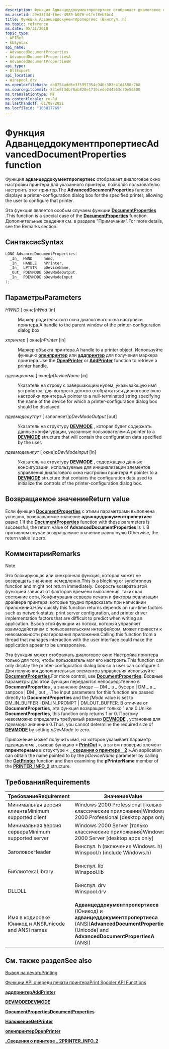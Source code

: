 ```yaml
---
description: Функция Адванцеддокументпропертиес отображает диалоговое окно настройки принтера для указанного принтера, позволяя пользователю настроить этот принтер.
ms.assetid: 29e33f34-f6ec-4989-b076-e1fef8eb5bc4
title: Функция Адванцеддокументпропертиес (Винспул. h)
ms.topic: reference
ms.date: 05/31/2018
topic_type:
- APIRef
- kbSyntax
api_name:
- AdvancedDocumentProperties
- AdvancedDocumentPropertiesA
- AdvancedDocumentPropertiesW
api_type:
- DllExport
api_location:
- Winspool.drv
ms.openlocfilehash: da8754add6e3f5997354c940c303c41d4588c7b8
ms.sourcegitcommit: 831e8f3db78ab820e1710cede244553c70e50500
ms.translationtype: MT
ms.contentlocale: ru-RU
ms.lasthandoff: 01/08/2021
ms.locfileid: "103817769"
---
```

# <a name="advanceddocumentproperties-function"></a><span data-ttu-id="8915a-103">Функция Адванцеддокументпропертиес</span><span class="sxs-lookup"><span data-stu-id="8915a-103">AdvancedDocumentProperties function</span></span>

<span data-ttu-id="8915a-104">Функция **адванцеддокументпропертиес** отображает диалоговое окно настройки принтера для указанного принтера, позволяя пользователю настроить этот принтер.</span><span class="sxs-lookup"><span data-stu-id="8915a-104">The **AdvancedDocumentProperties** function displays a printer-configuration dialog box for the specified printer, allowing the user to configure that printer.</span></span>

<span data-ttu-id="8915a-105">Эта функция является особым случаем функции [**DocumentProperties**](documentproperties.md) .</span><span class="sxs-lookup"><span data-stu-id="8915a-105">This function is a special case of the [**DocumentProperties**](documentproperties.md) function.</span></span> <span data-ttu-id="8915a-106">Дополнительные сведения см. в разделе "Примечания".</span><span class="sxs-lookup"><span data-stu-id="8915a-106">For more details, see the Remarks section.</span></span>

## <a name="syntax"></a><span data-ttu-id="8915a-107">Синтаксис</span><span class="sxs-lookup"><span data-stu-id="8915a-107">Syntax</span></span>


```C++
LONG AdvancedDocumentProperties(
  _In_  HWND     hWnd,
  _In_  HANDLE   hPrinter,
  _In_  LPTSTR   pDeviceName,
  _Out_ PDEVMODE pDevModeOutput,
  _In_  PDEVMODE pDevModeInput
);
```



## <a name="parameters"></a><span data-ttu-id="8915a-108">Параметры</span><span class="sxs-lookup"><span data-stu-id="8915a-108">Parameters</span></span>

<dl> <dt>

<span data-ttu-id="8915a-109">*HWND* \[ окне\]</span><span class="sxs-lookup"><span data-stu-id="8915a-109">*hWnd* \[in\]</span></span>
</dt> <dd>

<span data-ttu-id="8915a-110">Маркер родительского окна диалогового окна настройки принтера.</span><span class="sxs-lookup"><span data-stu-id="8915a-110">A handle to the parent window of the printer-configuration dialog box.</span></span>

</dd> <dt>

<span data-ttu-id="8915a-111">*хпринтер* \[ окне\]</span><span class="sxs-lookup"><span data-stu-id="8915a-111">*hPrinter* \[in\]</span></span>
</dt> <dd>

<span data-ttu-id="8915a-112">Маркер объекта принтера.</span><span class="sxs-lookup"><span data-stu-id="8915a-112">A handle to a printer object.</span></span> <span data-ttu-id="8915a-113">Используйте функцию [**опенпринтер**](openprinter.md) или [**аддпринтер**](addprinter.md) для получения маркера принтера.</span><span class="sxs-lookup"><span data-stu-id="8915a-113">Use the [**OpenPrinter**](openprinter.md) or [**AddPrinter**](addprinter.md) function to retrieve a printer handle.</span></span>

</dd> <dt>

<span data-ttu-id="8915a-114">*пдевиценаме* \[ окне\]</span><span class="sxs-lookup"><span data-stu-id="8915a-114">*pDeviceName* \[in\]</span></span>
</dt> <dd>

<span data-ttu-id="8915a-115">Указатель на строку с завершающим нулем, указывающую имя устройства, для которого должно отображаться диалоговое окно настройки принтера.</span><span class="sxs-lookup"><span data-stu-id="8915a-115">A pointer to a null-terminated string specifying the name of the device for which a printer-configuration dialog box should be displayed.</span></span>

</dd> <dt>

<span data-ttu-id="8915a-116">*пдевмодеаутпут* \[ заполняет\]</span><span class="sxs-lookup"><span data-stu-id="8915a-116">*pDevModeOutput* \[out\]</span></span>
</dt> <dd>

<span data-ttu-id="8915a-117">Указатель на структуру [**DEVMODE**](/windows/win32/api/wingdi/ns-wingdi-devmodea) , которая будет содержать данные конфигурации, указанные пользователем.</span><span class="sxs-lookup"><span data-stu-id="8915a-117">A pointer to a [**DEVMODE**](/windows/win32/api/wingdi/ns-wingdi-devmodea) structure that will contain the configuration data specified by the user.</span></span>

</dd> <dt>

<span data-ttu-id="8915a-118">*пдевмодеинпут* \[ окне\]</span><span class="sxs-lookup"><span data-stu-id="8915a-118">*pDevModeInput* \[in\]</span></span>
</dt> <dd>

<span data-ttu-id="8915a-119">Указатель на структуру [**DEVMODE**](/windows/win32/api/wingdi/ns-wingdi-devmodea) , содержащую данные конфигурации, используемые для инициализации элементов управления диалогового окна настройки принтера.</span><span class="sxs-lookup"><span data-stu-id="8915a-119">A pointer to a [**DEVMODE**](/windows/win32/api/wingdi/ns-wingdi-devmodea) structure that contains the configuration data used to initialize the controls of the printer-configuration dialog box.</span></span>

</dd> </dl>

## <a name="return-value"></a><span data-ttu-id="8915a-120">Возвращаемое значение</span><span class="sxs-lookup"><span data-stu-id="8915a-120">Return value</span></span>

<span data-ttu-id="8915a-121">Если функция [**DocumentProperties**](documentproperties.md) с этими параметрами выполнена успешно, возвращаемое значение **адванцеддокументпропертиес** равно 1.</span><span class="sxs-lookup"><span data-stu-id="8915a-121">If the [**DocumentProperties**](documentproperties.md) function with these parameters is successful, the return value of **AdvancedDocumentProperties** is 1.</span></span> <span data-ttu-id="8915a-122">В противном случае возвращаемое значение равно нулю.</span><span class="sxs-lookup"><span data-stu-id="8915a-122">Otherwise, the return value is zero.</span></span>

## <a name="remarks"></a><span data-ttu-id="8915a-123">Комментарии</span><span class="sxs-lookup"><span data-stu-id="8915a-123">Remarks</span></span>

> [!Note]  
> <span data-ttu-id="8915a-124">Это блокирующая или синхронная функция, которая может не возвращать значение немедленно.</span><span class="sxs-lookup"><span data-stu-id="8915a-124">This is a blocking or synchronous function and might not return immediately.</span></span> <span data-ttu-id="8915a-125">Скорость возврата этой функцией зависит от факторов времени выполнения, таких как состояние сети, Конфигурация сервера печати и факторы реализации драйвера принтера, которые трудно предсказать при написании приложения.</span><span class="sxs-lookup"><span data-stu-id="8915a-125">How quickly this function returns depends on run-time factors such as network status, print server configuration, and printer driver implementation factors that are difficult to predict when writing an application.</span></span> <span data-ttu-id="8915a-126">Вызов этой функции из потока, который управляет взаимодействием с пользовательским интерфейсом, может привести к невозможности реагирования приложения.</span><span class="sxs-lookup"><span data-stu-id="8915a-126">Calling this function from a thread that manages interaction with the user interface could make the application appear to be unresponsive.</span></span>

 

<span data-ttu-id="8915a-127">Эта функция может отображать диалоговое окно Настройка принтера только для того, чтобы пользователь мог его настроить.</span><span class="sxs-lookup"><span data-stu-id="8915a-127">This function can only display the printer-configuration dialog box so a user can configure it.</span></span> <span data-ttu-id="8915a-128">Для получения дополнительных элементов управления используйте [**DocumentProperties**](documentproperties.md).</span><span class="sxs-lookup"><span data-stu-id="8915a-128">For more control, use [**DocumentProperties**](documentproperties.md).</span></span> <span data-ttu-id="8915a-129">Входные параметры для этой функции передаются непосредственно в **DocumentProperties** , а значение *фмоде* — DM \_ в \_ буфере \| DM \_ в \_ запросе \| DM \_ out \_ .</span><span class="sxs-lookup"><span data-stu-id="8915a-129">The input parameters for this function are passed directly to **DocumentProperties** and the *fMode* value is set to DM\_IN\_BUFFER \| DM\_IN\_PROMPT \| DM\_OUT\_BUFFER.</span></span> <span data-ttu-id="8915a-130">В отличие от **DocumentProperties**, эта функция возвращает только 1 или 0.</span><span class="sxs-lookup"><span data-stu-id="8915a-130">Unlike **DocumentProperties**, this function only returns 1 or 0.</span></span> <span data-ttu-id="8915a-131">Поэтому невозможно определить требуемый размер [**DEVMODE**](/windows/win32/api/wingdi/ns-wingdi-devmodea) , установив для *пдевмоде* значение 0.</span><span class="sxs-lookup"><span data-stu-id="8915a-131">Thus, you cannot determine the required size of [**DEVMODE**](/windows/win32/api/wingdi/ns-wingdi-devmodea) by setting *pDevMode* to zero.</span></span>

<span data-ttu-id="8915a-132">Приложение может получить имя, на которое указывает параметр *пдевиценаме* , вызвав функцию « [**PrintOut**](getprinter.md) », а затем проверив элемент **ппринтернаме** в структуре « [**\_ сведения о принтере \_ 2**](printer-info-2.md) ».</span><span class="sxs-lookup"><span data-stu-id="8915a-132">An application can obtain the name pointed to by the *pDeviceName* parameter by calling the [**GetPrinter**](getprinter.md) function and then examining the **pPrinterName** member of the [**PRINTER\_INFO\_2**](printer-info-2.md) structure.</span></span>

## <a name="requirements"></a><span data-ttu-id="8915a-133">Требования</span><span class="sxs-lookup"><span data-stu-id="8915a-133">Requirements</span></span>



| <span data-ttu-id="8915a-134">Требование</span><span class="sxs-lookup"><span data-stu-id="8915a-134">Requirement</span></span> | <span data-ttu-id="8915a-135">Значение</span><span class="sxs-lookup"><span data-stu-id="8915a-135">Value</span></span> |
|-------------------------------------|-----------------------------------------------------------------------------------------------------------|
| <span data-ttu-id="8915a-136">Минимальная версия клиента</span><span class="sxs-lookup"><span data-stu-id="8915a-136">Minimum supported client</span></span><br/> | <span data-ttu-id="8915a-137">Windows 2000 Professional \[только классические приложения\]</span><span class="sxs-lookup"><span data-stu-id="8915a-137">Windows 2000 Professional \[desktop apps only\]</span></span><br/>                                                |
| <span data-ttu-id="8915a-138">Минимальная версия сервера</span><span class="sxs-lookup"><span data-stu-id="8915a-138">Minimum supported server</span></span><br/> | <span data-ttu-id="8915a-139">Windows 2000 Server \[только классические приложения\]</span><span class="sxs-lookup"><span data-stu-id="8915a-139">Windows 2000 Server \[desktop apps only\]</span></span><br/>                                                      |
| <span data-ttu-id="8915a-140">Заголовок</span><span class="sxs-lookup"><span data-stu-id="8915a-140">Header</span></span><br/>                   | <dl> <span data-ttu-id="8915a-141"><dt>Винспул. h (включение Windows. h)</dt></span><span class="sxs-lookup"><span data-stu-id="8915a-141"><dt>Winspool.h (include Windows.h)</dt></span></span> </dl> |
| <span data-ttu-id="8915a-142">Библиотека</span><span class="sxs-lookup"><span data-stu-id="8915a-142">Library</span></span><br/>                  | <dl> <span data-ttu-id="8915a-143"><dt>Винспул. lib</dt></span><span class="sxs-lookup"><span data-stu-id="8915a-143"><dt>Winspool.lib</dt></span></span> </dl>                   |
| <span data-ttu-id="8915a-144">DLL</span><span class="sxs-lookup"><span data-stu-id="8915a-144">DLL</span></span><br/>                      | <dl> <span data-ttu-id="8915a-145"><dt>Винспул. drv</dt></span><span class="sxs-lookup"><span data-stu-id="8915a-145"><dt>Winspool.drv</dt></span></span> </dl>                   |
| <span data-ttu-id="8915a-146">Имя в кодировке Юникод и ANSI</span><span class="sxs-lookup"><span data-stu-id="8915a-146">Unicode and ANSI names</span></span><br/>   | <span data-ttu-id="8915a-147">**Адванцеддокументпропертиесв** (Юникод) и **адванцеддокументпропертиеса** (ANSI)</span><span class="sxs-lookup"><span data-stu-id="8915a-147">**AdvancedDocumentPropertiesW** (Unicode) and **AdvancedDocumentPropertiesA** (ANSI)</span></span><br/>           |



## <a name="see-also"></a><span data-ttu-id="8915a-148">См. также раздел</span><span class="sxs-lookup"><span data-stu-id="8915a-148">See also</span></span>

<dl> <dt>

[<span data-ttu-id="8915a-149">Вывод на печать</span><span class="sxs-lookup"><span data-stu-id="8915a-149">Printing</span></span>](printdocs-printing.md)
</dt> <dt>

[<span data-ttu-id="8915a-150">Функции API очереди печати принтера</span><span class="sxs-lookup"><span data-stu-id="8915a-150">Print Spooler API Functions</span></span>](printing-and-print-spooler-functions.md)
</dt> <dt>

[<span data-ttu-id="8915a-151">**аддпринтер**</span><span class="sxs-lookup"><span data-stu-id="8915a-151">**AddPrinter**</span></span>](addprinter.md)
</dt> <dt>

[<span data-ttu-id="8915a-152">**DEVMODE**</span><span class="sxs-lookup"><span data-stu-id="8915a-152">**DEVMODE**</span></span>](/windows/win32/api/wingdi/ns-wingdi-devmodea)
</dt> <dt>

[<span data-ttu-id="8915a-153">**DocumentProperties**</span><span class="sxs-lookup"><span data-stu-id="8915a-153">**DocumentProperties**</span></span>](documentproperties.md)
</dt> <dt>

[<span data-ttu-id="8915a-154">**Наложение**</span><span class="sxs-lookup"><span data-stu-id="8915a-154">**GetPrinter**</span></span>](getprinter.md)
</dt> <dt>

[<span data-ttu-id="8915a-155">**опенпринтер**</span><span class="sxs-lookup"><span data-stu-id="8915a-155">**OpenPrinter**</span></span>](openprinter.md)
</dt> <dt>

[<span data-ttu-id="8915a-156">**\_Сведения о принтере \_ 2**</span><span class="sxs-lookup"><span data-stu-id="8915a-156">**PRINTER\_INFO\_2**</span></span>](printer-info-2.md)
</dt> </dl>

 

 




